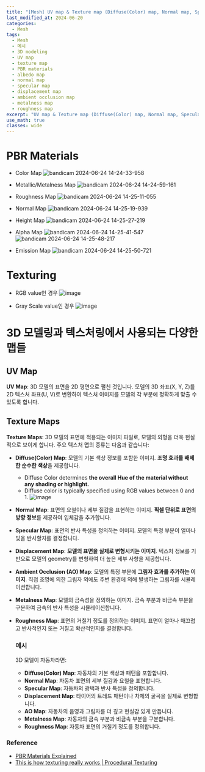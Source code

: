 ```yaml
---
title: "[Mesh] UV map & Texture map (Diffuse(Color) map, Normal map, Specular map, Displacement map, Ambient Occlusion map, Metalness map, Roughness map)"
last_modified_at: 2024-06-20
categories:
  - Mesh
tags:
  - Mesh
  - 메시
  - 3D modeling
  - UV map
  - texture map
  - PBR materials
  - albedo map
  - normal map
  - specular map
  - displacement map
  - ambient occlusion map
  - metalness map
  - roughness map
excerpt: "UV map & Texture map (Diffuse(Color) map, Normal map, Specular map, Displacement map, Ambient Occlusion map, Metalness map, Roughness map)"
use_math: true
classes: wide
---
```


# PBR Materials

- Color Map
  ![bandicam 2024-06-24 14-24-33-958](https://github.com/sandokim/sandokim.github.io/assets/74639652/f178953d-930b-4e6b-bdc4-771e232a4cbf)

- Metallic/Metalness Map
  ![bandicam 2024-06-24 14-24-59-161](https://github.com/sandokim/sandokim.github.io/assets/74639652/c4fd94f2-c601-499a-95d6-d15142ebd865)

- Roughness Map
  ![bandicam 2024-06-24 14-25-11-055](https://github.com/sandokim/sandokim.github.io/assets/74639652/63fbebb1-e158-42a5-8d49-94d829bb9781)

- Normal Map
  ![bandicam 2024-06-24 14-25-19-939](https://github.com/sandokim/sandokim.github.io/assets/74639652/0b4d2185-b4f0-4f20-9dc5-bb0d779cdc72)

- Height Map
  ![bandicam 2024-06-24 14-25-27-219](https://github.com/sandokim/sandokim.github.io/assets/74639652/115a4058-b13c-4e00-82fc-580f9025479f)

- Alpha Map
  ![bandicam 2024-06-24 14-25-41-547](https://github.com/sandokim/sandokim.github.io/assets/74639652/1b506117-343d-44f7-bad2-5926708a2c4d)
  ![bandicam 2024-06-24 14-25-48-217](https://github.com/sandokim/sandokim.github.io/assets/74639652/6926ea5b-967f-47ee-987b-639c18a5c8cd)

- Emission Map
  ![bandicam 2024-06-24 14-25-50-721](https://github.com/sandokim/sandokim.github.io/assets/74639652/f2fb4a04-da44-4b0b-9bae-08e6e27ef920)

# Texturing

- RGB value인 경우
![image](https://github.com/sandokim/sandokim.github.io/assets/74639652/c722feef-31f4-4d5b-a56a-ba8e54313cc9)

- Gray Scale value인 경우
![image](https://github.com/sandokim/sandokim.github.io/assets/74639652/18cd91a7-ee23-45d0-b6cb-7286897c6e66)

# 3D 모델링과 텍스처링에서 사용되는 다양한 맵들

## UV Map
**UV Map**: 3D 모델의 표면을 2D 평면으로 펼친 것입니다. 모델의 3D 좌표(X, Y, Z)를 2D 텍스처 좌표(U, V)로 변환하여 텍스처 이미지를 모델의 각 부분에 정확하게 맞출 수 있도록 합니다.

## Texture Maps
**Texture Maps**: 3D 모델의 표면에 적용되는 이미지 파일로, 모델의 외형을 더욱 현실적으로 보이게 합니다. 주요 텍스처 맵의 종류는 다음과 같습니다:

- **Diffuse(Color) Map**: 모델의 기본 색상 정보를 포함한 이미지. **조명 효과를 배제한 순수한 색상**을 제공합니다.
  - Diffuse Color determines **the overall Hue of the material without any shading or highlight.**
  - Diffuse color is typically specified using RGB values between 0 and 1.
  ![image](https://github.com/sandokim/sandokim.github.io/assets/74639652/61ffe6d4-1bc7-44b6-834c-795a712d4d2f)

- **Normal Map**: 표면의 요철이나 세부 질감을 표현하는 이미지. **픽셀 단위로 표면의 방향 정보**를 제공하여 입체감을 추가합니다.
- **Specular Map**: 표면의 반사 특성을 정의하는 이미지. 모델의 특정 부분이 얼마나 빛을 반사할지를 결정합니다.
- **Displacement Map**: **모델의 표면을 실제로 변형시키는 이미지**. 텍스처 정보를 기반으로 모델의 geometry를 변형하여 더 높은 세부 사항을 제공합니다.
- **Ambient Occlusion (AO) Map**: 모델의 특정 부분에 **그림자 효과를 추가하는 이미지**. 직접 조명에 의한 그림자 외에도 주변 환경에 의해 발생하는 그림자를 시뮬레이션합니다.
- **Metalness Map**: 모델의 금속성을 정의하는 이미지. 금속 부분과 비금속 부분을 구분하여 금속의 반사 특성을 시뮬레이션합니다.
- **Roughness Map**: 표면의 거칠기 정도를 정의하는 이미지. 표면이 얼마나 매끄럽고 반사적인지 또는 거칠고 확산적인지를 결정합니다.

  ### 예시
  3D 모델이 자동차라면:
  - **Diffuse(Color) Map**: 자동차의 기본 색상과 패턴을 포함합니다.
  - **Normal Map**: 자동차 표면의 세부 질감과 요철을 표현합니다.
  - **Specular Map**: 자동차의 광택과 반사 특성을 정의합니다.
  - **Displacement Map**: 타이어의 트레드 패턴이나 차체의 굴곡을 실제로 변형합니다.
  - **AO Map**: 자동차의 음영과 그림자를 더 깊고 현실감 있게 만듭니다.
  - **Metalness Map**: 자동차의 금속 부분과 비금속 부분을 구분합니다.
  - **Roughness Map**: 자동차 표면의 거칠기 정도를 정의합니다.

### Reference
- [PBR Materials Explained](https://www.youtube.com/watch?v=T2K6WXdifGA)
- [This is how texturing really works | Procedural Texturing](https://youtu.be/HlrT9oa7fwA?si=fAEaAuKJlSjM7GC3)



